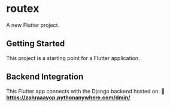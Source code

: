 # routex

A new Flutter project.

## Getting Started

This project is a starting point for a Flutter application.

## Backend Integration
This Flutter app connects with the Django backend hosted on:
🔗 **https://zahraaayop.pythonanywhere.com/dmin/**
